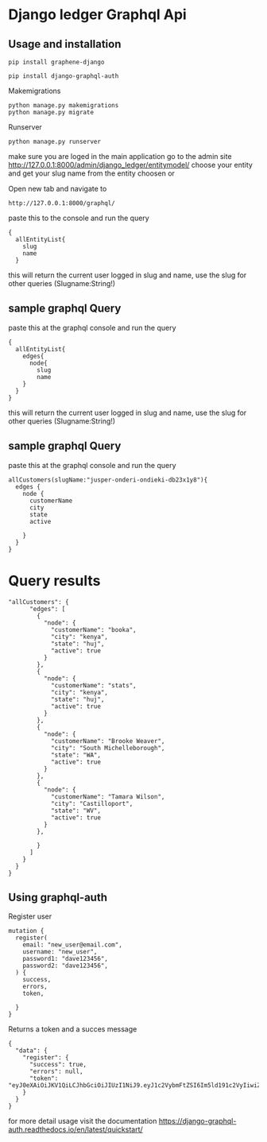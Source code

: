 
# Django ledger Graphql Api

## Usage and installation





``` 
pip install graphene-django
```
``` 
pip install django-graphql-auth
```
Makemigrations
``` 
python manage.py makemigrations
python manage.py migrate
``` 
Runserver
``` 
python manage.py runserver
``` 
make sure you are loged in the main application go to the admin 
site http://127.0.0.1:8000/admin/django_ledger/entitymodel/ choose your 
entity and get your slug name from the entity choosen or

Open new tab and navigate to
``` 
http://127.0.0.1:8000/graphql/
```
paste this to the console and run the query

```
{
  allEntityList{
    slug
    name
  }
```
this will return the current user logged in slug and name, use the slug for other queries (Slugname:String!)
## sample graphql Query
paste this at the graphql console and run the query
```
{
  allEntityList{
    edges{
      node{
        slug
        name
    }
  }
}
```
this will return the current user logged in slug and name, use the slug for other queries (Slugname:String!)
## sample graphql Query
paste this at the graphql console and run the query
```
allCustomers(slugName:"jusper-onderi-ondieki-db23x1y8"){
  edges {
    node {
      customerName
      city
      state
      active
      
    }
  }
}
```

# Query results
```
"allCustomers": {
      "edges": [
        {
          "node": {
            "customerName": "booka",
            "city": "kenya",
            "state": "huj",
            "active": true
          }
        },
        {
          "node": {
            "customerName": "stats",
            "city": "kenya",
            "state": "huj",
            "active": true
          }
        },
        {
          "node": {
            "customerName": "Brooke Weaver",
            "city": "South Michelleborough",
            "state": "WA",
            "active": true
          }
        },
        {
          "node": {
            "customerName": "Tamara Wilson",
            "city": "Castilloport",
            "state": "WV",
            "active": true
          }
        },

        }
      ]
    }
  }
}

```
## Using graphql-auth
Register user
```
mutation {
  register(
    email: "new_user@email.com",
    username: "new_user",
    password1: "dave123456",
    password2: "dave123456",
  ) {
    success,
    errors,
    token,

  }
}
```
Returns a token and a succes message
```
{
  "data": {
    "register": {
      "success": true,
      "errors": null,
      "token": "eyJ0eXAiOiJKV1QiLCJhbGciOiJIUzI1NiJ9.eyJ1c2VybmFtZSI6Im5ld191c2VyIiwiZXhwIjoxNjQ5NzY2Nzc4LCJvcmlnSWF0IjoxNjQ5NzY2NDc4fQ.cHaPq8CjQy60ifUawR4Pnyyu_E_SCU2J6CapBK0P8P4"
    }
  }
}
```
for more detail usage visit the documentation
https://django-graphql-auth.readthedocs.io/en/latest/quickstart/